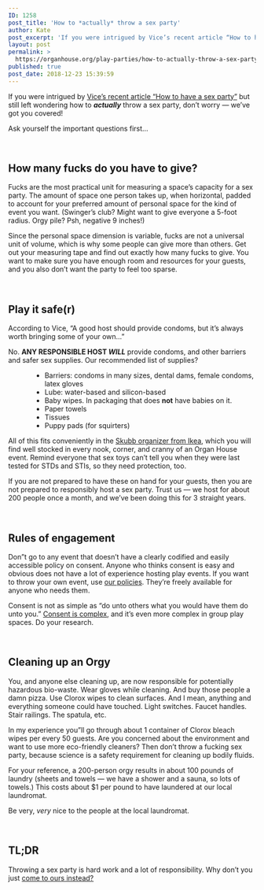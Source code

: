 ```yaml
---
ID: 1258
post_title: 'How to *actually* throw a sex party'
author: Kate
post_excerpt: 'If you were intrigued by Vice’s recent article “How to have a sex party” but still left wondering how to *actually* throw a sex party, don’t worry — we’ve got you covered!'
layout: post
permalink: >
  https://organhouse.org/play-parties/how-to-actually-throw-a-sex-party/
published: true
post_date: 2018-12-23 15:39:59
---
```

If you were intrigued by <a href="https://www.vice.com/en_ca/article/43e7kq/how-to-have-a-sex-party?fbclid=IwAR1O0bsQ1_LJAI9svCL6QhvyRXV2cDueUoXqxvdeh34GDIj02fDEUueExKQ">Vice’s recent article “How to have a sex party”</a> but still left wondering how to <em><strong>actually</strong></em> throw a sex party, don’t worry — we’ve got you covered!

Ask yourself the important questions first…

&nbsp;
<h2>How many fucks do you have to give?</h2>
Fucks are the most practical unit for measuring a space’s capacity for a sex party. The amount of space one person takes up, when horizontal, padded to account for your preferred amount of personal space for the kind of event you want. (Swinger’s club? Might want to give everyone a 5-foot radius. Orgy pile? Psh, negative 9 inches!)

Since the personal space dimension is variable, fucks are not a universal unit of volume, which is why some people can give more than others. Get out your measuring tape and find out exactly how many fucks to give. You want to make sure you have enough room and resources for your guests, and you also don’t want the party to feel too sparse.

&nbsp;
<h2>Play it safe(r)</h2>
According to Vice, “A good host should provide condoms, but it’s always worth bringing some of your own…”

No. <strong>ANY RESPONSIBLE HOST <em>WILL</em></strong> provide condoms, and other barriers and safer sex supplies. Our recommended list of supplies?
<ul style="margin-left: 10%;">
<li>
Barriers: condoms in many sizes, dental dams, female condoms, latex gloves</li>
<li>Lube: water-based and silicon-based</li>
<li>Baby wipes. In packaging that does <strong>not</strong> have babies on it.</li>
<li>Paper towels</li>
<li>Tissues</li>
<li>Puppy pads (for squirters)</li>
</ul>

All of this fits conveniently in the <a href="https://www.ikea.com/us/en/catalog/products/10323962/">Skubb organizer from Ikea</a>, which you will find well stocked in every nook, corner, and cranny of an Organ House event. Remind everyone that sex toys can’t tell you when they were last tested for STDs and STIs, so they need protection, too.

If you are not prepared to have these on hand for your guests, then you are not prepared to responsibly host a sex party. Trust us — we host for about 200 people once a month, and we’ve been doing this for 3 straight years. 

&nbsp;

<h2>Rules of engagement</h2>
Don”t go to any event that doesn’t have a clearly codified and easily accessible policy on consent. Anyone who thinks consent is easy and obvious does not have a lot of experience hosting play events. If you want to throw your own event, use <a href="https://organhouse.org/consent-culture/">our policies</a>. They’re freely available for anyone who needs them.

Consent is not as simple as “do unto others what you would have them do unto you.” <a href="https://organhouse.org/blog/">Consent is complex</a>, and it’s even more complex in group play spaces. Do your research.

&nbsp;

<h2>Cleaning up an Orgy</h2>
You, and anyone else cleaning up, are now responsible for potentially hazardous bio-waste. Wear gloves while cleaning. And buy those people a damn pizza. Use Clorox wipes to clean surfaces. And I mean, anything and everything someone could have touched. Light switches. Faucet handles. Stair railings. The spatula, etc.

In my experience you”ll go through about 1 container of Clorox bleach wipes per every 50 guests. Are you concerned about the environment and want to use more eco-friendly cleaners? Then don’t throw a fucking sex party, because science is a safety requirement for cleaning up bodily fluids.

For your reference, a 200-person orgy results in about 100 pounds of laundry (sheets and towels — we have a shower and a sauna, so lots of towels.) This costs about $1 per pound to have laundered at our local laundromat.

Be very, <em>very</em> nice to the people at the local laundromat.

&nbsp;

<h2>TL;DR</h2>
Throwing a sex party is hard work and a lot of responsibility. Why don’t you just <a href="https://organhouse.org/apply">come to ours instead?</a>